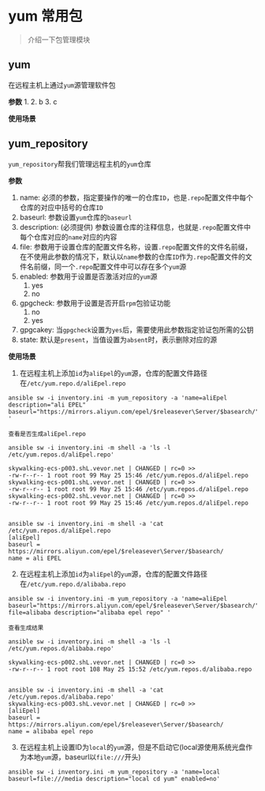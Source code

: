 # yum 常用包

> 介绍一下包管理模块

## yum 
在远程主机上通过`yum`源管理软件包

**参数**
1. 
2. b
3. c

**使用场景**


## yum_repository

`yum_repository`帮我们管理远程主机的`yum`仓库

**参数**
1.  name: 必须的参数，指定要操作的唯一的仓库`ID`，也是`.repo`配置文件中每个仓库的对应中括号的仓库`ID`
2.  baseurl: 参数设置`yum`仓库的`baseurl`
3.  description: (必须提供) 参数设置仓库的注释信息，也就是`.repo`配置文件中每个仓库对应的`name`对应的内容
4.  file: 参数用于设置仓库的配置文件名称，设置`.repo`配置文件的文件名前缀，在不使用此参数的情况下，默认以`name`参数的仓库`ID`作为`.repo`配置文件的文件名前缀，同一个`.repo`配置文件中可以存在多个`yum`源
5.  enabled: 参数用于设置是否激活对应的`yum`源
    1.  yes
    2.  no
6.  gpgcheck: 参数用于设置是否开启`rpm`包验证功能
    1.  no
    2.  yes
7.  gpgcakey: 当`gpgcheck`设置为`yes`后，需要使用此参数指定验证包所需的公钥
8.  state: 默认是`present`，当值设置为`absent`时，表示删除对应的源

**使用场景**

1. 在远程主机上添加`id`为`aliEpel`的`yum`源，仓库的配置文件路径在`/etc/yum.repo.d/aliEpel.repo`

```shell
ansible sw -i inventory.ini -m yum_repository -a 'name=aliEpel description="ali EPEL" baseurl="https://mirrors.aliyun.com/epel/$releasever\Server/$basearch/" '

查看是否生成aliEpel.repo

ansible sw -i inventory.ini -m shell -a 'ls -l /etc/yum.repos.d/aliEpel.repo'

skywalking-ecs-p003.shL.vevor.net | CHANGED | rc=0 >>
-rw-r--r-- 1 root root 99 May 25 15:46 /etc/yum.repos.d/aliEpel.repo
skywalking-ecs-p001.shL.vevor.net | CHANGED | rc=0 >>
-rw-r--r-- 1 root root 99 May 25 15:46 /etc/yum.repos.d/aliEpel.repo
skywalking-ecs-p002.shL.vevor.net | CHANGED | rc=0 >>
-rw-r--r-- 1 root root 99 May 25 15:46 /etc/yum.repos.d/aliEpel.repo


ansible sw -i inventory.ini -m shell -a 'cat  /etc/yum.repos.d/aliEpel.repo
[aliEpel]
baseurl = https://mirrors.aliyun.com/epel/$releasever\Server/$basearch/
name = ali EPEL

```

2. 在远程主机上添加`id`为`aliEpel`的`yum`源，仓库的配置文件路径在`/etc/yum.repo.d/alibaba.repo`

```shell
ansible sw -i inventory.ini -m yum_repository -a 'name=aliEpel baseurl="https://mirrors.aliyun.com/epel/$releasever\Server/$basearch/" file=alibaba description="alibaba epel repo" '

查看生成结果

ansible sw -i inventory.ini -m shell -a 'ls -l /etc/yum.repos.d/alibaba.repo'

skywalking-ecs-p002.shL.vevor.net | CHANGED | rc=0 >>
-rw-r--r-- 1 root root 108 May 25 15:52 /etc/yum.repos.d/alibaba.repo


ansible sw -i inventory.ini -m shell -a 'cat /etc/yum.repos.d/alibaba.repo'
skywalking-ecs-p003.shL.vevor.net | CHANGED | rc=0 >>
[aliEpel]
baseurl = https://mirrors.aliyun.com/epel/$releasever\Server/$basearch/
name = alibaba epel repo

```

3. 在远程主机上设置ID为`local`的`yum`源，但是不启动它(local源使用系统光盘作为本地`yum`源，baseurl以`file:///`开头)

```shell
ansible sw -i inventory.ini -m yum_repository -a 'name=local baseurl=file:///media description="local cd yum" enabled=no'
```
